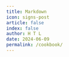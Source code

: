 ```yaml
---
title: Markdown
icon: signs-post
article: false
index: false
author: H T L
date: 2024-06-09
permalink: /cookbook/
---
```


<!-- 用于限制高度 -->
<div class="catalog-display-container">
  <Catalog />
</div>
